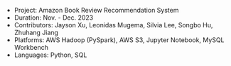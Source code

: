 - Project: Amazon Book Review Recommendation System
- Duration: Nov. - Dec. 2023
- Contributors: Jayson Xu, Leonidas Mugema, Silvia Lee, Songbo Hu, Zhuhang Jiang
- Platforms: AWS Hadoop (PySpark), AWS S3, Jupyter Notebook, MySQL Workbench
- Languages: Python, SQL


